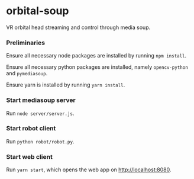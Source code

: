 # orbital-soup
VR orbital head streaming and control through media soup.

### Preliminaries

Ensure all necessary node packages are installed by running `npm install`.

Ensure all necessary python packages are installed, namely `opencv-python` and `pymediasoup`.

Ensure yarn is installed by running `yarn install`.

### Start mediasoup server

Run `node server/server.js`.

### Start robot client

Run `python robot/robot.py`.

### Start web client

Run `yarn start`, which opens the web app on [http://localhost:8080](http://localhost:8080).